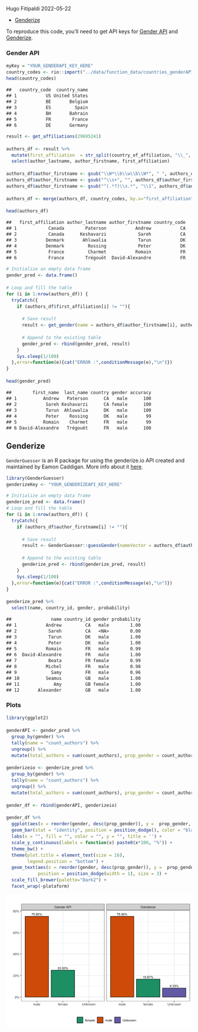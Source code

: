 Hugo Fitipaldi
2022-05-22

-   <a href="#genderize" id="toc-genderize">Genderize</a>

To reproduce this code, you’ll need to get API keys for [Gender
API](https://gender-api.com/) and [Genderize](https://genderize.io/).

### Gender API

``` r
myKey = "YOUR_GENDERAPI_KEY_HERE"
country_codes <- rio::import("../data/function_data/countries_genderAPI.csv")
head(country_codes)
```

    ##   country_code  country_name
    ## 1           US United States
    ## 2           BE       Belgium
    ## 3           ES         Spain
    ## 4           BH       Bahrain
    ## 5           FR        France
    ## 6           DE       Germany

``` r
result <- get_affiliations(29695241)

authors_df <- result %>%
  mutate(first_affiliation  = str_split(country_of_affiliation, "\\_", simplify=T)[,1]) %>%
  select(author_lastname, author_firstname, first_affiliation)

authors_df$author_firstname <- gsub("\\W*\\b\\w\\b\\W*", " ", authors_df$author_firstname) # Removes abbreviation names
authors_df$author_firstname <- gsub("^\\s+", "", authors_df$author_firstname) # removes leading white space
authors_df$author_firstname <- gsub("^(.*?)\\s.*", "\\1", authors_df$author_firstname) # keeps first name

authors_df <- merge(authors_df, country_codes, by.x="first_affiliation", by.y = "country_name", all.x = TRUE)

head(authors_df)
```

    ##   first_affiliation author_lastname author_firstname country_code
    ## 1            Canada        Paterson           Andrew           CA
    ## 2            Canada      Keshavarzi            Sareh           CA
    ## 3           Denmark       Ahluwalia            Tarun           DK
    ## 4           Denmark         Rossing            Peter           DK
    ## 5            France         Charmet           Romain           FR
    ## 6            France        Trégouët  David-Alexandre           FR

``` r
# Initialize an empty data frame
gender_pred <- data.frame()

# Loop and fill the table
for (i in 1:nrow(authors_df)) {
  tryCatch({
    if (authors_df$first_affiliation[i] != ""){
      
      # Save result
      result <- get_gender(name = authors_df$author_firstname[i], authors_df$country_code[i], api_key = myKey, last_name = authors_df$author_lastname[i])
      
      # Append to the existing table
      gender_pred <- rbind(gender_pred, result)
    }
    Sys.sleep(1/100)
  },error=function(e){cat("ERROR :",conditionMessage(e),"\n")})
}

head(gender_pred)
```

    ##        first_name  last_name country gender accuracy
    ## 1          Andrew   Paterson      CA   male      100
    ## 2           Sareh Keshavarzi      CA female      100
    ## 3           Tarun  Ahluwalia      DK   male      100
    ## 4           Peter    Rossing      DK   male       99
    ## 5          Romain    Charmet      FR   male       99
    ## 6 David-Alexandre   Trégouët      FR   male      100

## Genderize

`GenderGuesser` is an R package for using the genderize.io API created
and maintained by Eamon Caddigan. More info about it
[here](https://git.eamoncaddigan.net/GenderGuesser/log.html).

``` r
library(GenderGuesser)
genderizeKey <- "YOUR_GENDERIZEAPI_KEY_HERE"
```

``` r
# Initialize an empty data frame
genderize_pred <- data.frame()
# Loop and fill the table
for (i in 1:nrow(authors_df)) {
  tryCatch({
    if (authors_df$author_firstname[i] != ""){
      
      # Save result
      result <- GenderGuesser::guessGender(nameVector = authors_df$author_firstname[i], countryCode = authors_df$country_code[i], apiKey = genderizeKey)
      
      # Append to the existing table
      genderize_pred <- rbind(genderize_pred, result)
    }
    Sys.sleep(1/100)
  },error=function(e){cat("ERROR :",conditionMessage(e),"\n")})
}

genderize_pred %>%
  select(name, country_id, gender, probability)
```

    ##               name country_id gender probability
    ## 1           Andrew         CA   male        1.00
    ## 2            Sareh         CA   <NA>        0.00
    ## 3            Tarun         DK   male        1.00
    ## 4            Peter         DK   male        1.00
    ## 5           Romain         FR   male        0.99
    ## 6  David-Alexandre         FR   male        1.00
    ## 7            Beata         FR female        0.99
    ## 8           Michel         FR   male        0.98
    ## 9             Samy         FR   male        0.96
    ## 10          Seamus         GB   male        1.00
    ## 11             Amy         GB female        1.00
    ## 12       Alexander         GB   male        1.00

### Plots

``` r
library(ggplot2)

genderAPI <- gender_pred %>%
  group_by(gender) %>%
  tally(name = "count_authors") %>%
  ungroup() %>%
  mutate(total_authors = sum(count_authors), prop_gender = count_authors/total_authors, plataform = "Gender API") 

genderizeio <- genderize_pred %>%
  group_by(gender) %>%
  tally(name = "count_authors") %>%
  ungroup() %>%
  mutate(total_authors = sum(count_authors), prop_gender = count_authors/total_authors, gender =  ifelse(gender == "", "Unknown", gender), plataform = "Genderize")

gender_df <- rbind(genderAPI, genderizeio)

gender_df %>% 
  ggplot(aes(x = reorder(gender, desc(prop_gender)), y =  prop_gender, fill = gender)) +
  geom_bar(stat = "identity", position = position_dodge(), color = "black") +
  labs(x = "", fill = "", color = "", y = "", title = '') +
  scale_y_continuous(labels = function(x) paste0(x*100, "%")) +
  theme_bw() +
  theme(plot.title = element_text(size = 16),
        legend.position = "bottom") +
  geom_text(aes(x = reorder(gender, desc(prop_gender)), y =  prop_gender + 0.02, label = paste0(sprintf("%2.2f", prop_gender * 100), "%")), 
            position = position_dodge(width = 1), size = 3) +
  scale_fill_brewer(palette="Dark2") +
  facet_wrap(~plataform)
```

![](gender_example_files/figure-gfm/unnamed-chunk-7-1.png)<!-- -->
